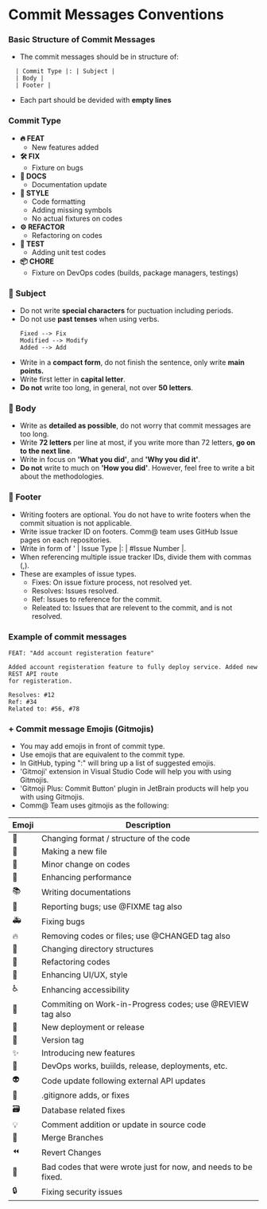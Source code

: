 # Commit Messages Conventions

### Basic Structure of Commit Messages

* The commit messages should be in structure of:

```
  | Commit Type |: | Subject |
  | Body |
  | Footer |
```

* Each part should be devided with **empty lines**

### Commit Type

* **🔥 FEAT**
  * New features added
* **🛠️ FIX**
  * Fixture on bugs
* **📖 DOCS**
  * Documentation update
* **🎨 STYLE**
  * Code formatting
  * Adding missing symbols
  * No actual fixtures on codes
* **⚙️ REFACTOR**
  * Refactoring on codes
* **🧪 TEST**
  * Adding unit test codes
* **📦 CHORE**
  * Fixture on DevOps codes (builds, package managers, testings)

### 🎩 Subject

* Do not write **special characters** for puctuation including periods.
* Do not use **past tenses** when using verbs.
  ```
  Fixed --> Fix
  Modified --> Modify
  Added --> Add
  ```
* Write in a **compact form**, do not finish the sentence, only write **main points.**
* Write first letter in **capital letter**.
* **Do not** write too long, in general, not over **50 letters**.

### 🦾 Body

* Write as **detailed as possible**, do not worry that commit messages are too long.
* Write **72 letters** per line at most, if you write more than 72 letters, **go on to the next line**.
* Write in focus on **'What you did'**, and **'Why you did it'**.
* **Do not** write to much on **'How you did'**. However, feel free to write a bit about the methodologies.

### 🦶 Footer

* Writing footers are optional. You do not have to write footers when the commit situation is not applicable.
* Write issue tracker ID on footers. Comm@ team uses GitHub Issue pages on each repositories.
* Write in form of ' | Issue Type |: | #Issue Number |.
* When referencing multiple issue tracker IDs, divide them with commas (,).
* These are examples of issue types.
  * Fixes: On issue fixture process, not resolved yet.
  * Resolves: Issues resolved.
  * Ref: Issues to reference for the commit.
  * Releated to: Issues that are relevent to the commit, and is not resolved.

### Example of commit messages

```
FEAT: "Add account registeration feature"

Added account registeration feature to fully deploy service. Added new REST API route 
for registeration.

Resolves: #12
Ref: #34
Related to: #56, #78

```

### + Commit message Emojis (Gitmojis)

* You may add emojis in front of commit type.
* Use emojis that are equivalent to the commit type.
* In GitHub, typing ":" will bring up a list of suggested emojis.
* 'Gitmoji' extension in Visual Studio Code will help you with using Gitmojis.
* 'Gitmoji Plus: Commit Button' plugin in JetBrain products will help you with using Gitmojis.
* Comm@ Team uses gitmojis as the following:

| Emoji | Description                                                     |
| ----- | --------------------------------------------------------------- |
| 🎨    | Changing format / structure of the code                        |
| 📰    | Making a new file                                               |
| 📝    | Minor change on codes                                           |
| 🐎    | Enhancing performance                                           |
| 📚    | Writing documentations                                          |
| 🐛    | Reporting bugs; use @FIXME tag also                             |
| 🚑    | Fixing bugs                                                     |
| 🔥    | Removing codes or files; use @CHANGED tag also                  |
| 🚜    | Changing directory structures                                   |
| 🔨    | Refactoring codes                                               |
| 💄    | Enhancing UI/UX, style                                          |
| ♿️  | Enhancing accessibility                                        |
| 🚧    | Commiting on Work-in-Progress codes; use @REVIEW tag also       |
| 💎    | New deployment or release                                       |
| 🔖    | Version tag                                                     |
| ✨    | Introducing new features                                        |
| 🚀    | DevOps works, buiilds, release, deployments, etc.               |
| 👽    | Code update following external API updates                      |
| 🙈    | .gitignore adds, or fixes                                       |
| 🗃    | Database related fixes                                          |
| 💡    | Comment addition or update in source code                       |
| 🔀    | Merge Branches                                                  |
| ⏪    | Revert Changes                                                  |
| 💩    | Bad codes that were wrote just for now, and needs to be fixed. |
| 🔒    | Fixing security issues                                          |
